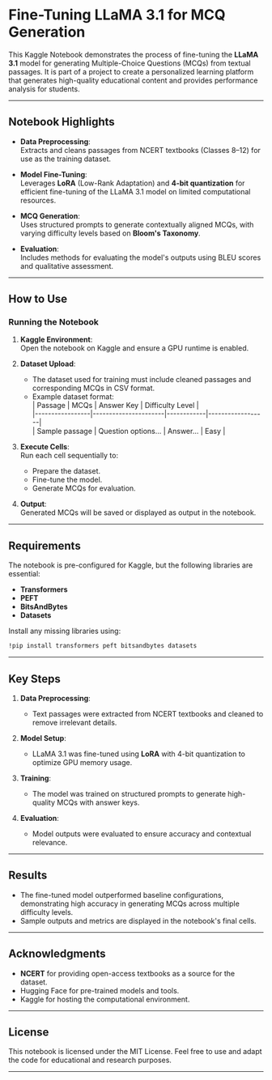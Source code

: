 

# **Fine-Tuning LLaMA 3.1 for MCQ Generation**  

This Kaggle Notebook demonstrates the process of fine-tuning the **LLaMA 3.1** model for generating Multiple-Choice Questions (MCQs) from textual passages. It is part of a project to create a personalized learning platform that generates high-quality educational content and provides performance analysis for students.  

---

## **Notebook Highlights**  

- **Data Preprocessing**:  
  Extracts and cleans passages from NCERT textbooks (Classes 8–12) for use as the training dataset.  

- **Model Fine-Tuning**:  
  Leverages **LoRA** (Low-Rank Adaptation) and **4-bit quantization** for efficient fine-tuning of the LLaMA 3.1 model on limited computational resources.  

- **MCQ Generation**:  
  Uses structured prompts to generate contextually aligned MCQs, with varying difficulty levels based on **Bloom's Taxonomy**.  

- **Evaluation**:  
  Includes methods for evaluating the model's outputs using BLEU scores and qualitative assessment.  

---

## **How to Use**  

### **Running the Notebook**  

1. **Kaggle Environment**:  
   Open the notebook on Kaggle and ensure a GPU runtime is enabled.  

2. **Dataset Upload**:  
   - The dataset used for training must include cleaned passages and corresponding MCQs in CSV format.  
   - Example dataset format:  
     | Passage         | MCQs                 | Answer Key | Difficulty Level |  
     |-----------------|----------------------|------------|------------------|  
     | Sample passage  | Question options... | Answer...  | Easy             |  

3. **Execute Cells**:  
   Run each cell sequentially to:  
   - Prepare the dataset.  
   - Fine-tune the model.  
   - Generate MCQs for evaluation.  

4. **Output**:  
   Generated MCQs will be saved or displayed as output in the notebook.  

---

## **Requirements**  

The notebook is pre-configured for Kaggle, but the following libraries are essential:  

- **Transformers**  
- **PEFT**  
- **BitsAndBytes**  
- **Datasets**  

Install any missing libraries using:  
```bash
!pip install transformers peft bitsandbytes datasets
```  

---

## **Key Steps**  

1. **Data Preprocessing**:  
   - Text passages were extracted from NCERT textbooks and cleaned to remove irrelevant details.  

2. **Model Setup**:  
   - LLaMA 3.1 was fine-tuned using **LoRA** with 4-bit quantization to optimize GPU memory usage.  

3. **Training**:  
   - The model was trained on structured prompts to generate high-quality MCQs with answer keys.  

4. **Evaluation**:  
   - Model outputs were evaluated to ensure accuracy and contextual relevance.  

---

## **Results**  

- The fine-tuned model outperformed baseline configurations, demonstrating high accuracy in generating MCQs across multiple difficulty levels.  
- Sample outputs and metrics are displayed in the notebook's final cells.  

---

## **Acknowledgments**  

- **NCERT** for providing open-access textbooks as a source for the dataset.  
- Hugging Face for pre-trained models and tools.  
- Kaggle for hosting the computational environment.  

---

## **License**  

This notebook is licensed under the MIT License. Feel free to use and adapt the code for educational and research purposes.  

---
